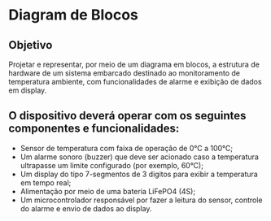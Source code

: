 # Diagram de Blocos

## Objetivo
Projetar e representar, por meio de um diagrama em blocos, a estrutura de hardware de um sistema embarcado destinado ao monitoramento de temperatura ambiente, com funcionalidades de alarme e exibição de dados em display.

## O dispositivo deverá operar com os seguintes componentes e funcionalidades:
- Sensor de temperatura com faixa de operação de 0°C a 100°C;
- Um alarme sonoro (buzzer) que deve ser acionado caso a temperatura ultrapasse um limite configurado (por exemplo, 60°C);
- Um display do tipo 7-segmentos de 3 digitos para exibir a temperatura em tempo real;
- Alimentação por meio de uma bateria LiFePO4 (4S);
- Um microcontrolador responsável por fazer a leitura do sensor, controle do alarme e envio de dados ao display.
